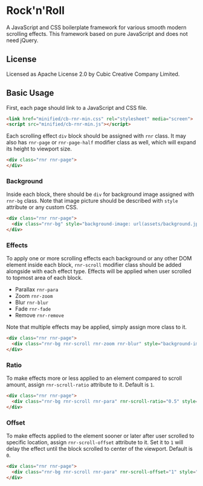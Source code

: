 # Rock'n'Roll
A JavaScript and CSS boilerplate framework for various smooth modern scrolling effects. This framework based on pure JavaScript and does not need jQuery.

## License
Licensed as Apache License 2.0 by Cubic Creative Company Limited.

## Basic Usage
First, each page should link to a JavaScript and CSS file.

```HTML
<link href="minified/cb-rnr-min.css" rel="stylesheet" media="screen">
<script src="minified/cb-rnr-min.js"></script>
```

Each scrolling effect `div` block should be assigned with `rnr` class. It may also has `rnr-page` or `rnr-page-half` modifier class as well, which will expand its height to viewport size.

```HTML
<div class="rnr rnr-page">
</div>
```

### Background
Inside each block, there should be `div` for background image assigned with `rnr-bg` class. Note that image picture should be described with `style` attribute or any custom CSS.

```HTML
<div class="rnr rnr-page">
  <div class="rnr-bg" style="background-image: url(assets/background.jpg);"></div>
</div>
```

### Effects
To apply one or more scrolling effects each background or any other DOM element inside each block, `rnr-scroll` modifier class should be added alongside with each effect type. Effects will be applied when user scrolled to topmost area of each block.

- Parallax `rnr-para`
- Zoom `rnr-zoom`
- Blur `rnr-blur`
- Fade `rnr-fade`
- Remove `rnr-remove`

Note that multiple effects may be applied, simply assign more class to it.

```HTML
<div class="rnr rnr-page">
  <div class="rnr-bg rnr-scroll rnr-zoom rnr-blur" style="background-image: url(assets/background.jpg);"></div>
</div>
```

### Ratio
To make effects more or less applied to an element compared to scroll amount, assign `rnr-scroll-ratio` attribute to it. Default is `1`.

```HTML
<div class="rnr rnr-page">
  <div class="rnr-bg rnr-scroll rnr-para" rnr-scroll-ratio="0.5" style="background-image: url(assets/background.jpg);"></div>
</div>
```

### Offset
To make effects applied to the element sooner or later after user scrolled to specific location, assign `rnr-scroll-offset` attribute to it. Set it to `1` will delay the effect until the block scrolled to center of the viewport. Default is `0`.

```HTML
<div class="rnr rnr-page">
  <div class="rnr-bg rnr-scroll rnr-para" rnr-scroll-offset="1" style="background-image: url(assets/background.jpg);"></div>
</div>
```
